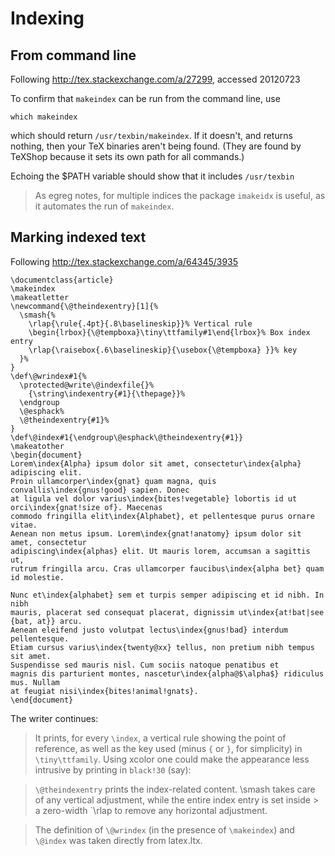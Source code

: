 Indexing
========

From command line
-----------------

Following http://tex.stackexchange.com/a/27299, accessed 20120723

To confirm that `makeindex` can be run from the command line, use

    which makeindex

which should return `/usr/texbin/makeindex`. If it doesn't, and returns nothing, then your TeX binaries aren't being found. (They are found by TeXShop because it sets its own path for all commands.)

Echoing the $PATH variable should show that it includes `/usr/texbin`

> As egreg notes, for multiple indices the package `imakeidx` is 
> useful, as it automates the run of `makeindex`.

Marking indexed text
--------------------

Following http://tex.stackexchange.com/a/64345/3935

~~~
\documentclass{article}
\makeindex
\makeatletter
\newcommand{\@theindexentry}[1]{%
  \smash{%
    \rlap{\rule{.4pt}{.8\baselineskip}}% Vertical rule
    \begin{lrbox}{\@tempboxa}\tiny\ttfamily#1\end{lrbox}% Box index entry
    \rlap{\raisebox{.6\baselineskip}{\usebox{\@tempboxa} }}% key
  }%
}
\def\@wrindex#1{%
  \protected@write\@indexfile{}%
    {\string\indexentry{#1}{\thepage}}%
  \endgroup
  \@esphack%
  \@theindexentry{#1}%
}
\def\@index#1{\endgroup\@esphack\@theindexentry{#1}}
\makeatother
\begin{document}
Lorem\index{Alpha} ipsum dolor sit amet, consectetur\index{alpha} adipiscing elit. 
Proin ullamcorper\index{gnat} quam magna, quis convallis\index{gnus!good} sapien. Donec 
at ligula vel dolor varius\index{bites!vegetable} lobortis id ut orci\index{gnat!size of}. Maecenas 
commodo fringilla elit\index{Alphabet}, et pellentesque purus ornare vitae. 
Aenean non metus ipsum. Lorem\index{gnat!anatomy} ipsum dolor sit amet, consectetur 
adipiscing\index{alphas} elit. Ut mauris lorem, accumsan a sagittis ut, 
rutrum fringilla arcu. Cras ullamcorper faucibus\index{alpha bet} quam id molestie.

Nunc et\index{alphabet} sem et turpis semper adipiscing et id nibh. In nibh 
mauris, placerat sed consequat placerat, dignissim ut\index{at!bat|see {bat, at}} arcu. 
Aenean eleifend justo volutpat lectus\index{gnus!bad} interdum pellentesque. 
Etiam cursus varius\index{twenty@xx} tellus, non pretium nibh tempus sit amet. 
Suspendisse sed mauris nisl. Cum sociis natoque penatibus et 
magnis dis parturient montes, nascetur\index{alpha@$\alpha$} ridiculus mus. Nullam 
at feugiat nisi\index{bites!animal!gnats}.
\end{document}
~~~

The writer continues:

> It prints, for every `\index`, a vertical rule showing the point of 
> reference, as well as the key used (minus `{` or `}`, for simplicity) 
> in `\tiny\ttfamily`. Using xcolor one could make the appearance less 
> intrusive by printing in `black!30` (say):

> `\@theindexentry` prints the index-related content. \smash takes care 
> of any vertical adjustment, while the entire index entry is set inside >
a zero-width `\rlap to remove any horizontal adjustment.

> The definition of `\@wrindex` (in the presence of `\makeindex`) and 
> `\@index` was taken directly from latex.ltx.
